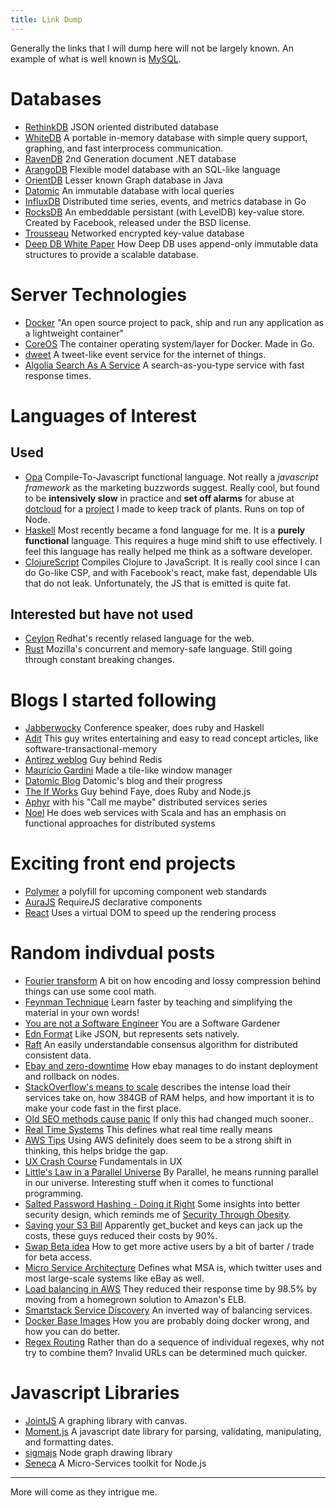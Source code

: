 ```yaml
---
title: Link Dump
---
```


Generally the links that I will dump here will
not be largely known. An example of what is well
known is [MySQL](http://www.mysql.com/).

# Databases

+ [RethinkDB](http://www.rethinkdb.com/) JSON oriented distributed database
+ [WhiteDB](http://whitedb.org/) A portable in-memory database with simple query support, graphing, and fast interprocess communication.
+ [RavenDB](http://ravendb.net/) 2nd Generation document .NET database
+ [ArangoDB](http://www.arangodb.org/) Flexible model database with an SQL-like language
+ [OrientDB](http://www.orientdb.org/) Lesser known Graph database in Java
+ [Datomic](http://www.datomic.com/) An immutable database with local queries
+ [InfluxDB](http://influxdb.org) Distributed time series, events, and metrics database in Go
+ [RocksDB](http://rocksdb.org) An embeddable persistant (with LevelDB) key-value store. Created by Facebook, released under the BSD license.
+ [Trousseau](https://github.com/oleiade/trousseau) Networked encrypted key-value database
+ [Deep DB White Paper](http://deep.is/knowledge/deepdb-white-paper/) How Deep DB uses append-only immutable data structures to provide a scalable database.

# Server Technologies

+ [Docker](http://www.docker.io) "An open source project to pack, ship and run any application as a lightweight container"
+ [CoreOS](http://coreos.com) The container operating system/layer for Docker. Made in Go.
+ [dweet](http://dweet.io) A tweet-like event service for the internet of things. 
+ [Algolia Search As A Service](http://www.algolia.com/features) A search-as-you-type service with fast response times.

# Languages of Interest

## Used
+ [Opa](http://opalang.org) Compile-To-Javascript functional language.
    Not really a *javascript framework* as the marketing buzzwords suggest.
    Really cool, but found to be __intensively slow__ in practice and __set off
    alarms__ for abuse at [dotcloud](https://www.dotcloud.com) for a
    [project](https://github.com/kloplop321/cactusdb)
    I made to keep track of plants. Runs on top of Node.
+ [Haskell](http://www.haskell.org/haskellwiki/Haskell) Most recently
     became a fond language for me. It is a __purely functional__ language.
     This requires a huge mind shift to use effectively.
     I feel this language has really helped me think as a software developer.
+ [ClojureScript](https://github.com/clojure/clojurescript) Compiles Clojure to JavaScript.
     It is really cool since I can do Go-like CSP, and with Facebook's react, make
     fast, dependable UIs that do not leak. Unfortunately, the JS that is emitted is
     quite fat.

## Interested but have not used
+ [Ceylon](http://ceylon-lang.org) Redhat's recently relased language for the web.
+ [Rust](http://www.rust-lang.org) Mozilla's concurrent and memory-safe language.
    Still going through constant breaking changes.

# Blogs I started following

+ [Jabberwocky](http://jabberwocky.eu/) Conference speaker, does ruby and Haskell
+ [Adit](http://adit.io) This guy writes entertaining and easy to read concept articles, like software-transactional-memory
+ [Antirez weblog](http://antirez.com) Guy behind Redis
+ [Maurício Gardini](http://mauriciogardini.com/) Made a tile-like window manager
+ [Datomic Blog](http://blog.datomic.com/) Datomic's blog and their progress
+ [The If Works](http://blog.jcoglan.com) Guy behind Faye, does Ruby and Node.js
+ [Aphyr](http://aphyr.com/) with his "Call me maybe" distributed services series
+ [Noel](http://noelwelsh.com) He does web services with Scala and has an emphasis on functional approaches for distributed systems

# Exciting front end projects

+ [Polymer](http://www.polymer-project.org/) a polyfill for upcoming component web standards
+ [AuraJS](http://aurajs.com/) RequireJS declarative components
+ [React](http://facebook.github.io/react/) Uses a virtual DOM to speed up the rendering process

# Random indivdual posts

+ [Fourier transform](http://nautil.us/blog/the-math-trick-behind-mp3s-jpegs-and-homer-simpsons-face) A bit on how encoding and lossy compression behind things can use some cool math.
+ [Feynman Technique](http://www.farnamstreetblog.com/2012/04/learn-anything-faster-with-the-feynman-technique/) Learn faster by teaching and simplifying the material in your own words!
+ [You are not a Software Engineer](http://www.chrisaitchison.com/2011/05/03/you-are-not-a-software-engineer/) You are a Software Gardener
+ [Edn Format](https://github.com/edn-format/edn) Like JSON, but represents sets natively.
+ [Raft](http://highscalability.com/blog/2013/8/7/raft-in-search-of-an-understandable-consensus-algorithm.html) An easily understandable consensus algorithm for distributed consistent data.
+ [Ebay and zero-downtime](http://www.ebaytechblog.com/2013/11/21/zero-downtime-instant-deployment-and-rollback/) How ebay manages to do instant deployment and rollback on nodes.
+ [StackOverflow's means to scale](http://nickcraver.com/blog/2013/11/22/what-it-takes-to-run-stack-overflow/) describes the intense load their services take on, how 384GB of RAM helps, and how important it is to make your code fast in the first place.
+ [Old SEO methods cause panic](http://www.theawl.com/2013/12/the-new-spammer-panic) If only this had changed much sooner..
+ [Real Time Systems](http://blog.flaper87.com/post/52e43f93d987d2cc17700b58/) This defines what real time really means
+ [AWS Tips](http://wblinks.com/notes/aws-tips-i-wish-id-known-before-i-started/) Using AWS definitely does seem to be a strong shift in thinking, this helps bridge the gap.
+ [UX Crash Course](http://thehipperelement.com/post/75476711614/ux-crash-course-31-fundamentals) Fundamentals in UX
+ [Little's Law in a Parallel Universe](http://blog.paralleluniverse.co/2014/02/04/littles-law/) By Parallel, he means running parallel in our universe. Interesting stuff when it comes to functional programming.
+ [Salted Password Hashing - Doing it Right](https://crackstation.net/hashing-security.htm) Some insights into better security design, which reminds me of
    [Security Through Obesity](http://ethanheilman.tumblr.com/post/28481738192/security-through-obesity).
+ [Saving your S3 Bill](http://www.appneta.com/blog/s3-list-get-bucket-default/) Apparently get_bucket and keys can jack up the costs, these guys reduced their costs by 90%.
+ [Swap Beta idea](http://blog.frontapp.com/dont-give-access-to-your-beta-for-free-swap-it/) How to get more active users by a bit of barter / trade for beta access.
+ [Micro Service Architecture](http://yobriefca.se/blog/2013/04/29/micro-service-architecture/) Defines what MSA is, which twitter uses and most large-scale systems like eBay as well.
+ [Load balancing in AWS](http://engineering.chartbeat.com/2014/02/12/part-2-lessons-learned-tuning-tcp-and-nginx-in-ec2/) They reduced their response time by 98.5% by moving from a homegrown solution to Amazon's ELB.
+ [Smartstack Service Discovery](http://nerds.airbnb.com/smartstack-service-discovery-cloud/) An inverted way of balancing services.
+ [Docker Base Images](http://phusion.github.io/baseimage-docker/) How you are probably doing docker wrong, and how you can do better.
+ [Regex Routing](http://nikic.github.io/2014/02/18/Fast-request-routing-using-regular-expressions.html) Rather than do a sequence of individual regexes, why not try to combine them? Invalid URLs can be determined much quicker.

# Javascript Libraries

+ [JointJS](http://jointjs.com/api) A graphing library with canvas.
+ [Moment.js](http://momentjs.com) A javascript date library for parsing, validating, manipulating, and formatting dates.
+ [sigmajs](http://sigmajs.org/) Node graph drawing library
+ [Seneca](http://senecajs.org/) A Micro-Services toolkit for Node.js

---

More will come as they intrigue me.
